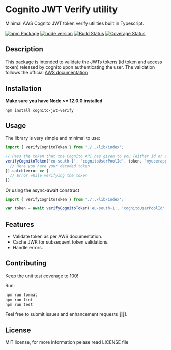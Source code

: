 # Cognito JWT Verify utility

Minimal AWS Cognito JWT token verify utilities built in Typescript.

[![npm Package][npm-image]][npm-url]
[![node version][node-image]][node-url]
[![Build Status][travis-image]][travis-url]
[![Coverage Status][coverage-image]][coverage-url]

[npm-image]:      https://img.shields.io/npm/v/cognito-jwt-verify.svg?style=flat-square
[npm-url]:        https://www.npmjs.com/package/cognito-jwt-verify
[node-image]:     https://img.shields.io/badge/node.js-%3E=_12.0.0-green.svg?style=flat-square
[node-url]:       http://nodejs.org/download/
[travis-image]:   https://travis-ci.org/GioPat/cognito-jwt-verify.svg?branch=master
[travis-url]:     https://travis-ci.org/github/GioPat/cognito-jwt-verify
[coverage-image]: https://coveralls.io/repos/github/GioPat/cognito-jwt-verify/badge.svg?branch=master
[coverage-url]:   https://coveralls.io/github/GioPat/cognito-jwt-verify?branch=master

## Description
This package is intended to validate the JWTs tokens (id token and access token) released by cognito upon authenticating the user.
The validation follows the official [AWS documentation](https://docs.aws.amazon.com/cognito/latest/developerguide/amazon-cognito-user-pools-using-tokens-verifying-a-jwt.html)

## Installation
**Make sure you have Node >= 12.0.0 installed**

`npm install cognito-jwt-verify`

## Usage
The library is very simple and minimal to use: 

```ts
import { verifyCognitoToken } from './../lib/index';

// Pass the token that the Cognito API has given to you (either id or access one)
verifyCognitoToken('eu-south-1', 'cognitoUserPoolId', token, 'myuserappid').then(decodedToken => {
  // Here you have your decoded token
}).catch(error => {
  // Error while verifying the token
})
```
Or using the async-await construct

```ts
import { verifyCognitoToken } from './../lib/index';

var token = await verifyCognitoToken('eu-south-1', 'cognitoUserPoolId', 'myuserappid', token);
```

## Features

- Validate token as per AWS documentation.
- Cache JWK for subsequent token validations.
- Handle errors.

## Contributing

Keep the unit test coverage to 100!

Run:

```sh
npm run format
npm run lint
npm run test
```

Feel free to submit issues and enhancement requests 🚀🚀!.

## License
MIT license, for more information pelase read LICENSE file
